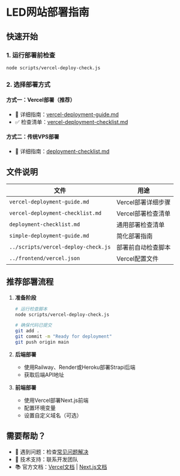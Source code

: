 # LED网站部署指南

## 快速开始

### 1. 运行部署前检查
```bash
node scripts/vercel-deploy-check.js
```

### 2. 选择部署方式

#### 方式一：Vercel部署（推荐）
- 📖 详细指南：[vercel-deployment-guide.md](./vercel-deployment-guide.md)
- ✅ 检查清单：[vercel-deployment-checklist.md](./vercel-deployment-checklist.md)

#### 方式二：传统VPS部署
- 📖 详细指南：[deployment-checklist.md](./deployment-checklist.md)

## 文件说明

| 文件 | 用途 |
|------|------|
| `vercel-deployment-guide.md` | Vercel部署详细步骤 |
| `vercel-deployment-checklist.md` | Vercel部署检查清单 |
| `deployment-checklist.md` | 通用部署检查清单 |
| `simple-deployment-guide.md` | 简化部署指南 |
| `../scripts/vercel-deploy-check.js` | 部署前自动检查脚本 |
| `../frontend/vercel.json` | Vercel配置文件 |

## 推荐部署流程

1. **准备阶段**
   ```bash
   # 运行检查脚本
   node scripts/vercel-deploy-check.js
   
   # 确保代码已提交
   git add .
   git commit -m "Ready for deployment"
   git push origin main
   ```

2. **后端部署**
   - 使用Railway、Render或Heroku部署Strapi后端
   - 获取后端API地址

3. **前端部署**
   - 使用Vercel部署Next.js前端
   - 配置环境变量
   - 设置自定义域名（可选）

## 需要帮助？

- 🐛 遇到问题：检查[常见问题解决](./vercel-deployment-guide.md#常见问题解决)
- 📧 技术支持：联系开发团队
- 📚 官方文档：[Vercel文档](https://vercel.com/docs) | [Next.js文档](https://nextjs.org/docs)